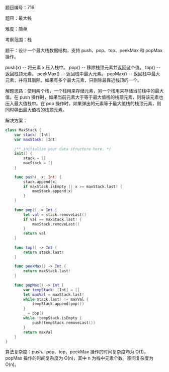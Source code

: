 题目编号：716

题目：最大栈

难度：简单

考察范围：栈

题干：设计一个最大栈数据结构，支持 push、pop、top、peekMax 和 popMax 操作。

push(x) -- 将元素 x 压入栈中。
pop() -- 移除栈顶元素并返回这个值。
top() -- 返回栈顶元素。
peekMax() -- 返回栈中最大元素。
popMax() -- 返回栈中最大元素，并将其删除。如果有多个最大元素，只删除最靠近栈顶的一个。

解题思路：使用两个栈，一个栈用来存储元素，另一个栈用来存储当前栈中的最大值。在 push 操作时，如果当前元素大于等于最大值栈的栈顶元素，则将该元素也压入最大值栈中。在 pop 操作时，如果弹出的元素等于最大值栈的栈顶元素，则同时弹出最大值栈的栈顶元素。

解决方案：

```swift
class MaxStack {
    var stack: [Int]
    var maxStack: [Int]
    
    /** initialize your data structure here. */
    init() {
        stack = []
        maxStack = []
    }
    
    func push(_ x: Int) {
        stack.append(x)
        if maxStack.isEmpty || x >= maxStack.last! {
            maxStack.append(x)
        }
    }
    
    func pop() -> Int {
        let val = stack.removeLast()
        if val == maxStack.last! {
            maxStack.removeLast()
        }
        return val
    }
    
    func top() -> Int {
        return stack.last!
    }
    
    func peekMax() -> Int {
        return maxStack.last!
    }
    
    func popMax() -> Int {
        var tempStack: [Int] = []
        let maxVal = maxStack.last!
        while stack.last! != maxVal {
            tempStack.append(pop())
        }
        _ = pop()
        while !tempStack.isEmpty {
            push(tempStack.removeLast())
        }
        return maxVal
    }
}
```

算法复杂度：push、pop、top、peekMax 操作的时间复杂度均为 O(1)，popMax 操作的时间复杂度为 O(n)，其中 n 为栈中元素个数。空间复杂度为 O(n)。